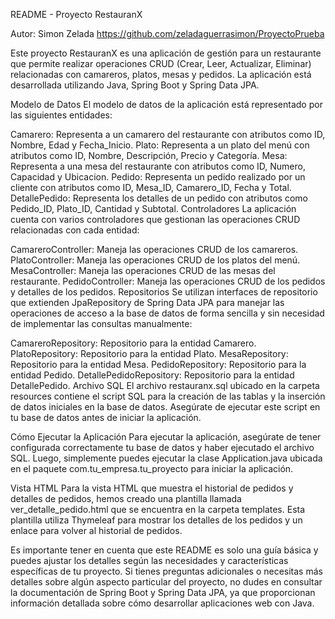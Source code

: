 README - Proyecto RestauranX

Autor: Simon Zelada
https://github.com/zeladaguerrasimon/ProyectoPrueba

Este proyecto RestauranX es una aplicación de gestión para un restaurante que permite realizar operaciones CRUD (Crear, Leer, Actualizar, Eliminar) relacionadas con camareros, platos, mesas y pedidos. La aplicación está desarrollada utilizando Java, Spring Boot y Spring Data JPA.

Modelo de Datos
El modelo de datos de la aplicación está representado por las siguientes entidades:

Camarero: Representa a un camarero del restaurante con atributos como ID, Nombre, Edad y Fecha_Inicio.
Plato: Representa a un plato del menú con atributos como ID, Nombre, Descripción, Precio y Categoría.
Mesa: Representa a una mesa del restaurante con atributos como ID, Numero, Capacidad y Ubicacion.
Pedido: Representa un pedido realizado por un cliente con atributos como ID, Mesa_ID, Camarero_ID, Fecha y Total.
DetallePedido: Representa los detalles de un pedido con atributos como Pedido_ID, Plato_ID, Cantidad y Subtotal.
Controladores
La aplicación cuenta con varios controladores que gestionan las operaciones CRUD relacionadas con cada entidad:

CamareroController: Maneja las operaciones CRUD de los camareros.
PlatoController: Maneja las operaciones CRUD de los platos del menú.
MesaController: Maneja las operaciones CRUD de las mesas del restaurante.
PedidoController: Maneja las operaciones CRUD de los pedidos y detalles de los pedidos.
Repositorios
Se utilizan interfaces de repositorio que extienden JpaRepository de Spring Data JPA para manejar las operaciones de acceso a la base de datos de forma sencilla y sin necesidad de implementar las consultas manualmente:

CamareroRepository: Repositorio para la entidad Camarero.
PlatoRepository: Repositorio para la entidad Plato.
MesaRepository: Repositorio para la entidad Mesa.
PedidoRepository: Repositorio para la entidad Pedido.
DetallePedidoRepository: Repositorio para la entidad DetallePedido.
Archivo SQL
El archivo restauranx.sql ubicado en la carpeta resources contiene el script SQL para la creación de las tablas y la inserción de datos iniciales en la base de datos. Asegúrate de ejecutar este script en tu base de datos antes de iniciar la aplicación.

Cómo Ejecutar la Aplicación
Para ejecutar la aplicación, asegúrate de tener configurada correctamente tu base de datos y haber ejecutado el archivo SQL. Luego, simplemente puedes ejecutar la clase Application.java ubicada en el paquete com.tu_empresa.tu_proyecto para iniciar la aplicación.

Vista HTML
Para la vista HTML que muestra el historial de pedidos y detalles de pedidos, hemos creado una plantilla llamada ver_detalle_pedido.html que se encuentra en la carpeta templates. Esta plantilla utiliza Thymeleaf para mostrar los detalles de los pedidos y un enlace para volver al historial de pedidos.

Es importante tener en cuenta que este README es solo una guía básica y puedes ajustar los detalles según las necesidades y características específicas de tu proyecto. Si tienes preguntas adicionales o necesitas más detalles sobre algún aspecto particular del proyecto, no dudes en consultar la documentación de Spring Boot y Spring Data JPA, ya que proporcionan información detallada sobre cómo desarrollar aplicaciones web con Java.
